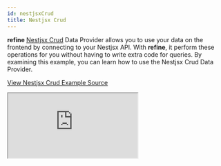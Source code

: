 ```yaml
---
id: nestjsxCrud
title: Nestjsx Crud
---
```


**refine** [Nestjsx Crud](https://github.com/nestjsx/crud) Data Provider allows you to use your data on the frontend by connecting to your Nestjsx API. With **refine**, it perform these operations for you without having to write extra code for queries. By examining this example, you can learn how to use the Nestjsx Crud Data Provider.

[View Nestjsx Crud Example Source](https://github.com/pankod/refine/tree/master/examples/dataProvider/nestjsxCrud)

<iframe src="https://stackblitz.com/github/pankod/refine/tree/master/examples/dataProvider/nestjsxCrud?embed=1&view=preview&theme=dark&preset=node"
     style={{width: "100%", height:"80vh", border: "0px", borderRadius: "8px", overflow:"hidden"}}
     title="refine-nestjsx-crud-example"
     allow="accelerometer; ambient-light-sensor; camera; encrypted-media; geolocation; gyroscope; hid; microphone; midi; payment; usb; vr; xr-spatial-tracking"
     sandbox="allow-forms allow-modals allow-popups allow-presentation allow-same-origin allow-scripts"
></iframe>
